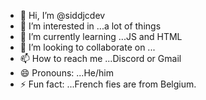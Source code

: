 - 👋 Hi, I’m @siddjcdev
- 👀 I’m interested in ...a lot of things
- 🌱 I’m currently learning ...JS and HTML
- 💞️ I’m looking to collaborate on ...
- 📫 How to reach me ...Discord or Gmail
- 😄 Pronouns: ...He/him
- ⚡ Fun fact: ...French fies are from Belgium.

<!---
siddjcdev/siddjcdev is a ✨ special ✨ repository because its `README.md` (this file) appears on your GitHub profile.
You can click the Preview link to take a look at your changes.
--->
